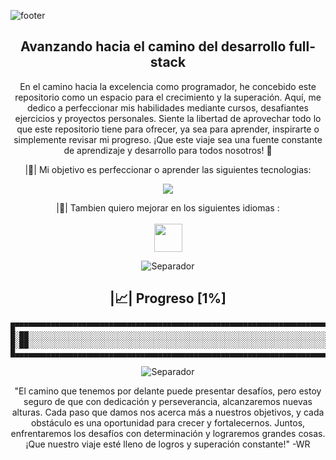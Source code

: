 ![footer](https://github.com/Wiilmar/Code-0/assets/130717547/18d5fa92-c6c4-4aee-9be5-8046f74cfffe)

<div align="center">
  <h2> Avanzando hacia el camino del desarrollo full-stack </h2>
  <p> En el camino hacia la excelencia como programador, he concebido este repositorio como un espacio para el crecimiento y la superación. Aquí, me dedico a perfeccionar mis habilidades
      mediante cursos, desafiantes ejercicios y proyectos personales. Siente la libertad de aprovechar todo lo que este repositorio tiene para ofrecer, ya sea para aprender, inspirarte o 
      simplemente revisar mi progreso. ¡Que este viaje sea una fuente constante de aprendizaje y desarrollo para todos nosotros! 🌟 </p>

  |🧰| Mi objetivo es perfeccionar o aprender las siguientes tecnologias:
  <p align="center">
      <img src="https://skillicons.dev/icons?i=html,css,js,ts,git,postgres,express,firebase,androidstudio,kotlin,mongodb,mysql,nextjs,nodejs,postman,react,vite,tailwind,bootstrap,vscode,figma,github&perline=11" />
  </p>

  |💬| Tambien quiero mejorar en los siguientes idiomas : <br/> <br/>
  <img width="45px" src="https://github.com/Wiilmar/Code-0/assets/130717547/fe0d1496-c8fd-461e-95a0-97b8f289eba1">
  
  <img alt="Separador" src="https://user-images.githubusercontent.com/73097560/115834477-dbab4500-a447-11eb-908a-139a6edaec5c.gif">

  <h2> |📈| Progreso [1%] </h2>
  
  ```
█▀▀▀▀▀▀▀▀▀▀▀▀▀▀▀▀▀▀▀▀▀▀▀▀▀▀▀▀▀▀▀▀▀▀▀▀▀▀▀▀▀▀▀▀▀▀▀▀▀▀▀▀▀▀▀▀▀▀▀▀▀▀▀▀▀▀▀▀▀▀▀▀▀▀▀▀▀▀▀▀▀▀▀▀▀▀▀▀▀▀▀▀▀▀▀▀▀▀▀▀▀▀▀▀▀▀▀█
█░██░░░░░░░░░░░░░░░░░░░░░░░░░░░░░░░░░░░░░░░░░░░░░░░░░░░░░░░░░░░░░░░░░░░░░░░░░░░░░░░░░░░░░░░░░░░░░░░░░░░░░░░░█
█░██░░░░░░░░░░░░░░░░░░░░░░░░░░░░░░░░░░░░░░░░░░░░░░░░░░░░░░░░░░░░░░░░░░░░░░░░░░░░░░░░░░░░░░░░░░░░░░░░░░░░░░░░█
█▄▄▄▄▄▄▄▄▄▄▄▄▄▄▄▄▄▄▄▄▄▄▄▄▄▄▄▄▄▄▄▄▄▄▄▄▄▄▄▄▄▄▄▄▄▄▄▄▄▄▄▄▄▄▄▄▄▄▄▄▄▄▄▄▄▄▄▄▄▄▄▄▄▄▄▄▄▄▄▄▄▄▄▄▄▄▄▄▄▄▄▄▄▄▄▄▄▄▄▄▄▄▄▄▄▄▄█
  ```
<img alt="Separador" src="https://user-images.githubusercontent.com/73097560/115834477-dbab4500-a447-11eb-908a-139a6edaec5c.gif">
  
  "El camino que tenemos por delante puede presentar desafíos, pero estoy seguro de que con dedicación y perseverancia, alcanzaremos nuevas alturas. Cada paso que damos nos acerca más a nuestros objetivos, y cada obstáculo 
  es una oportunidad para crecer y fortalecernos. Juntos, enfrentaremos los desafíos con determinación y lograremos grandes cosas. ¡Que nuestro viaje esté lleno de logros y superación constante!" -WR
</div>
